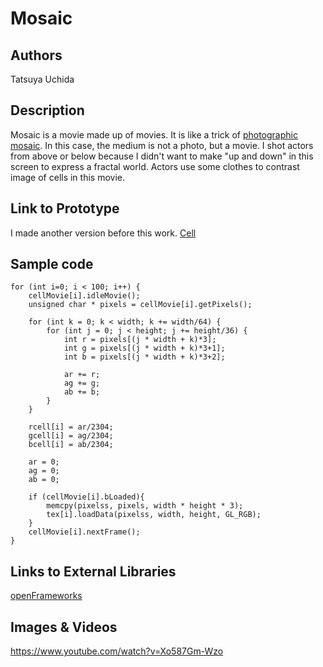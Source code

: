 # Mosaic


## Authors
Tatsuya Uchida

## Description
Mosaic is a movie made up of movies. It is like a trick of [photographic mosaic](http://en.wikipedia.org/wiki/Photographic_mosaic "photographic mosaic"). In this case, the medium is not a photo, but a movie.
I shot actors from above or below because I didn't want to make "up and down" in this screen to express a fractal world. Actors use some clothes to contrast image of cells in this movie. 


## Link to Prototype
I made another version before this work.
[Cell](http://ukn.cc/portfolio/?p=12 "cell")

## Sample code
```
for (int i=0; i < 100; i++) {
	cellMovie[i].idleMovie();
	unsigned char * pixels = cellMovie[i].getPixels();

	for (int k = 0; k < width; k += width/64) {
		for (int j = 0; j < height; j += height/36) {
			int r = pixels[(j * width + k)*3];
			int g = pixels[(j * width + k)*3+1];
			int b = pixels[(j * width + k)*3+2];

			ar += r;
			ag += g;
			ab += b;
		}
	}

	rcell[i] = ar/2304;
	gcell[i] = ag/2304;
	bcell[i] = ab/2304;

	ar = 0;
	ag = 0;
	ab = 0;

	if (cellMovie[i].bLoaded){
		memcpy(pixelss, pixels, width * height * 3);
		tex[i].loadData(pixelss, width, height, GL_RGB);
	}
	cellMovie[i].nextFrame();
}
```

## Links to External Libraries
[openFrameworks](http://www.openframeworks.cc "openFrameworks")


## Images & Videos
https://www.youtube.com/watch?v=Xo587Gm-Wzo
